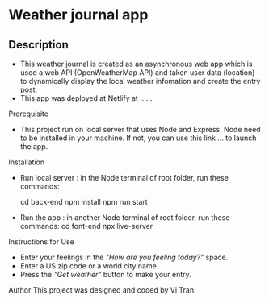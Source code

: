 # Weather journal app

## Description

- This weather journal is created as an asynchronous web app which is used a web API (OpenWeatherMap API) and taken user data (location) to dynamically display the local weather infomation and create the entry post.
- This app was deployed at Netlify at ......

Prerequisite

- This project run on local server that uses Node and Express. Node need to be installed in your machine. If not, you can use this link ... to launch the app.

Installation

- Run local server : in the Node terminal of root folder, run these commands:

  cd back-end
  npm install
  npm run start

- Run the app : in another Node terminal of root folder, run these commands:
  cd font-end
  npx live-server

Instructions for Use

- Enter your feelings in the *"How are you feeling today?"* space.
- Enter a US zip code or a world city name.
- Press the *"Get weather"* button to make your entry.

Author
This project was designed and coded by Vi Tran.

